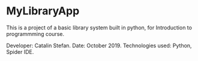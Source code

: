 # MyLibraryApp
This is a project of a basic library system built in python, for Introduction to programmming course.

Developer: Catalin Stefan. 
Date: October 2019. 
Technologies used:
Python, 
Spider IDE.

